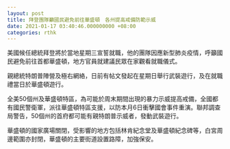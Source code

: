 ```yaml
---
layout: post
title: 拜登團隊籲國民避免前往華盛頓　各州提高戒備防範示威
date: 2021-01-17 03:40:46.000000000 +08:00
categories: rthk
---
```


美國候任總統拜登將於當地星期三宣誓就職，他的團隊因應新型肺炎疫情，呼籲國民避免前往首都華盛頓，地方官員就建議民眾在家觀看就職儀式。

親總統特朗普陣營及極右網絡，日前有帖文發起在星期日舉行武裝遊行，及在就職禮當日於華盛頓遊行。

全美50個州及華盛頓特區，為可能於周末期間出現的暴力示威提高戒備，全國都有國民警衛軍，派往華盛頓特區支援，以防本月6日衝擊國會事件重演。聯邦調查局警告，50個州的首府都可能有親特朗普示威者，發動武裝遊行。

華盛頓的國家廣場關閉，受影響的地方包括林肯紀念堂及華盛頓紀念碑等，白宮周邊範圍亦封閉，華盛頓的主要街道設置路障，加強保安。
